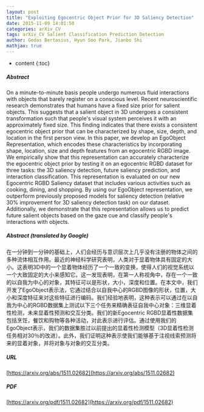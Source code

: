 ```yaml
---
layout: post
title: "Exploiting Egocentric Object Prior for 3D Saliency Detection"
date: 2015-11-09 14:01:50
categories: arXiv_CV
tags: arXiv_CV Salient Classification Prediction Detection
author: Gedas Bertasius, Hyun Soo Park, Jianbo Shi
mathjax: true
---
```


* content
{:toc}

##### Abstract
On a minute-to-minute basis people undergo numerous fluid interactions with objects that barely register on a conscious level. Recent neuroscientific research demonstrates that humans have a fixed size prior for salient objects. This suggests that a salient object in 3D undergoes a consistent transformation such that people's visual system perceives it with an approximately fixed size. This finding indicates that there exists a consistent egocentric object prior that can be characterized by shape, size, depth, and location in the first person view. In this paper, we develop an EgoObject Representation, which encodes these characteristics by incorporating shape, location, size and depth features from an egocentric RGBD image. We empirically show that this representation can accurately characterize the egocentric object prior by testing it on an egocentric RGBD dataset for three tasks: the 3D saliency detection, future saliency prediction, and interaction classification. This representation is evaluated on our new Egocentric RGBD Saliency dataset that includes various activities such as cooking, dining, and shopping. By using our EgoObject representation, we outperform previously proposed models for saliency detection (relative 30% improvement for 3D saliency detection task) on our dataset. Additionally, we demonstrate that this representation allows us to predict future salient objects based on the gaze cue and classify people's interactions with objects.

##### Abstract (translated by Google)
在一分钟到一分钟的基础上，人们会经历与意识层次上几乎没有注册的物体之间的多种流体相互作用。最近的神经科学研究表明，人类对于显着物体具有固定的大小。这表明3D中的一个显着物体经历了一个一致的变换，使得人们的视觉系统以一个大致固定的大小来感知它。这一发现表明，在第一人称视角中，存在一个一致的以自我为中心的对象，其特征可以是形状，大小，深度和位置。在本文中，我们开发了EgoObject表示法，它通过结合以自我中心的RGBD图像的形状，位置，大小和深度特征来对这些特征进行编码。我们经验地表明，这种表示可以通过在以自我为中心的RGBD数据集上测试以下三个任务来精确表征自我中心对象：三维显着性检测，未来显着性预测和交互分类。我们的新Egocentric RGBD显着性数据集包括烹饪，餐饮和购物等各种活动，对此表示进行评估。通过使用我们的EgoObject表示，我们的数据集胜过以前提出的显着性检测模型（3D显着性检测任务相对30％的改进）。此外，我们证明这种表示使我们能够基于注视线索预测将来的显着对象，并将对象与对象的交互分类。

##### URL
[https://arxiv.org/abs/1511.02682](https://arxiv.org/abs/1511.02682)

##### PDF
[https://arxiv.org/pdf/1511.02682](https://arxiv.org/pdf/1511.02682)

